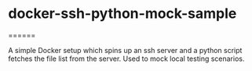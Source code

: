 # docker-ssh-python-mock-sample
======

A simple Docker setup which spins up an ssh server and a python script fetches the file list from the server. Used to mock local testing scenarios.
